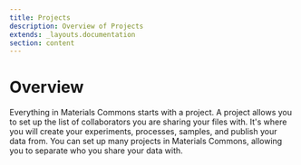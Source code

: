```yaml
---
title: Projects
description: Overview of Projects
extends: _layouts.documentation
section: content
---
```


# Overview
Everything in Materials Commons starts with a project. A project allows you to set up the list of collaborators
you are sharing your files with. It's where you will create your experiments, processes, samples, and publish your
data from. You can set up many projects in Materials Commons, allowing you to separate who you share your data with.
